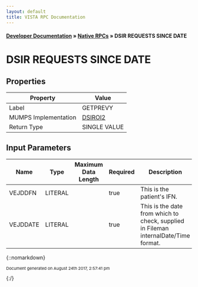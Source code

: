 ```yaml
---
layout: default
title: VISTA RPC Documentation
---
```


#### [Developer Documentation](../index) &#187; [Native RPCs](TableOfContents) &#187; DSIR REQUESTS SINCE DATE<br/>
# DSIR REQUESTS SINCE DATE



## Properties

Property | Value
--- | ---
Label | GETPREVY
MUMPS Implementation | [DSIROI2](http://code.osehra.org/dox/Routine_DSIROI2_source.html)
Return Type | SINGLE VALUE


## Input Parameters

Name | Type | Maximum Data Length | Required | Description
--- | --- | --- | --- | ---
VEJDDFN | LITERAL |  | true | This is the patient&#x27;s IFN.
VEJDDATE | LITERAL |  | true | This is the date from which to check, supplied in Fileman internalDate/Time format.



{::nomarkdown} <br/><p style="font-size: 11px">Document generated on August 24th 2017, 2:57:41 pm</p>{:/}